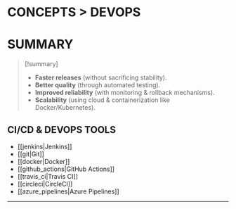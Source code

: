# CONCEPTS > DEVOPS

# SUMMARY
>
> [!summary]
>
> - **Faster releases** (without sacrificing stability).
>- **Better quality** (through automated testing).
>- **Improved reliability** (with monitoring & rollback mechanisms).
>- **Scalability** (using cloud & containerization like Docker/Kubernetes).

## **CI/CD & DEVOPS TOOLS**

- [[jenkins|Jenkins]]
- [[git|Git]]
- [[docker|Docker]]
- [[github_actions|GitHub Actions]]
- [[travis_ci|Travis CI]]
- [[circleci|CircleCI]]
- [[azure_pipelines|Azure Pipelines]]

- - -
